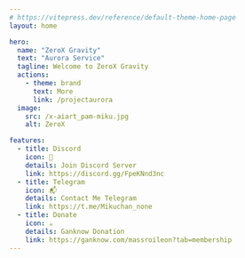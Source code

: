 ```yaml
---
# https://vitepress.dev/reference/default-theme-home-page
layout: home

hero:
  name: "ZeroX Gravity"
  text: "Aurora Service"
  tagline: Welcome to ZeroX Gravity
  actions:
    - theme: brand
      text: More
      link: /projectaurora
  image:
    src: /x-aiart_pam-miku.jpg
    alt: ZeroX

features:
  - title: Discord
    icon: 🌊
    details: Join Discord Server
    link: https://discord.gg/FpeKNnd3nc
  - title: Telegram
    icon: 📬
    details: Contact Me Telegram
    link: https://t.me/Mikuchan_none
  - title: Donate
    icon: ☕
    details: Ganknow Donation
    link: https://ganknow.com/massroileon?tab=membership
---
```

